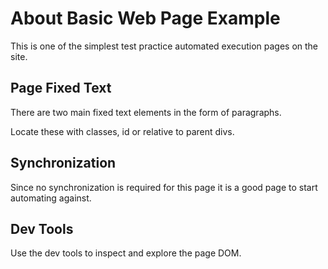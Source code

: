 # About Basic Web Page Example

<div class="explanation">
        <p>This is one of the simplest test practice
automated execution pages on the site.
        </p>
</div>

## Page Fixed Text

There are two main fixed text elements in the form of paragraphs.

Locate these with classes, id or relative to parent divs.

## Synchronization

Since no synchronization is required for this page it
is a good page to start automating against.

## Dev Tools

Use the dev tools to inspect and explore the page DOM.